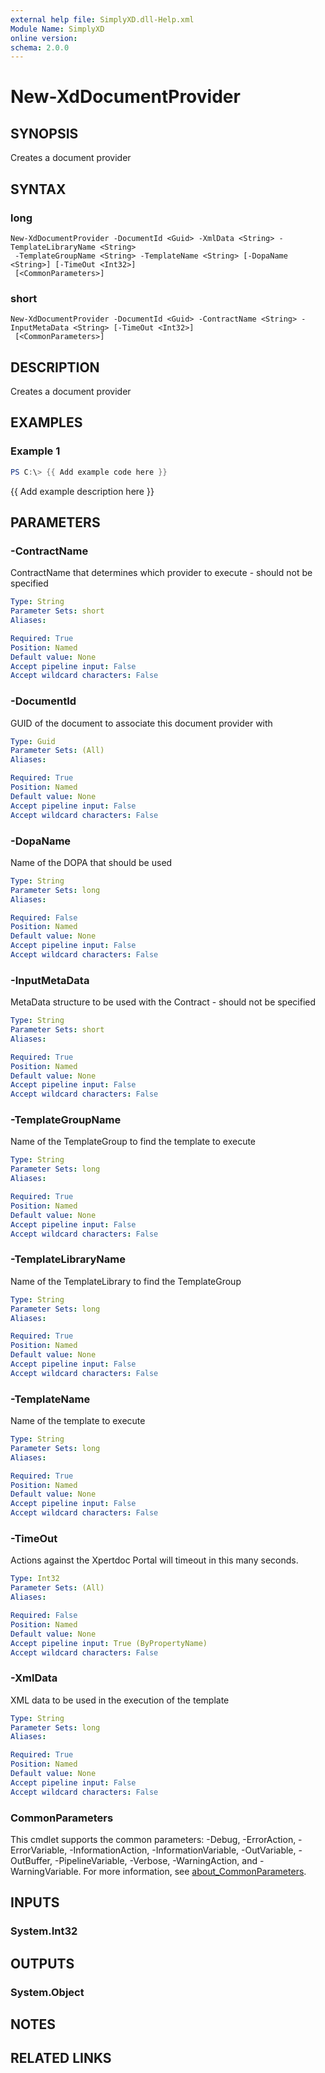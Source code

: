 ```yaml
---
external help file: SimplyXD.dll-Help.xml
Module Name: SimplyXD
online version:
schema: 2.0.0
---
```


# New-XdDocumentProvider

## SYNOPSIS
Creates a document provider

## SYNTAX

### long
```
New-XdDocumentProvider -DocumentId <Guid> -XmlData <String> -TemplateLibraryName <String>
 -TemplateGroupName <String> -TemplateName <String> [-DopaName <String>] [-TimeOut <Int32>]
 [<CommonParameters>]
```

### short
```
New-XdDocumentProvider -DocumentId <Guid> -ContractName <String> -InputMetaData <String> [-TimeOut <Int32>]
 [<CommonParameters>]
```

## DESCRIPTION
Creates a document provider

## EXAMPLES

### Example 1
```powershell
PS C:\> {{ Add example code here }}
```

{{ Add example description here }}

## PARAMETERS

### -ContractName
ContractName that determines which provider to execute - should not be specified

```yaml
Type: String
Parameter Sets: short
Aliases:

Required: True
Position: Named
Default value: None
Accept pipeline input: False
Accept wildcard characters: False
```

### -DocumentId
GUID of the document to associate this document provider with

```yaml
Type: Guid
Parameter Sets: (All)
Aliases:

Required: True
Position: Named
Default value: None
Accept pipeline input: False
Accept wildcard characters: False
```

### -DopaName
Name of the DOPA that should be used

```yaml
Type: String
Parameter Sets: long
Aliases:

Required: False
Position: Named
Default value: None
Accept pipeline input: False
Accept wildcard characters: False
```

### -InputMetaData
MetaData structure to be used with the Contract - should not be specified

```yaml
Type: String
Parameter Sets: short
Aliases:

Required: True
Position: Named
Default value: None
Accept pipeline input: False
Accept wildcard characters: False
```

### -TemplateGroupName
Name of the TemplateGroup to find the template to execute

```yaml
Type: String
Parameter Sets: long
Aliases:

Required: True
Position: Named
Default value: None
Accept pipeline input: False
Accept wildcard characters: False
```

### -TemplateLibraryName
Name of the TemplateLibrary to find the TemplateGroup

```yaml
Type: String
Parameter Sets: long
Aliases:

Required: True
Position: Named
Default value: None
Accept pipeline input: False
Accept wildcard characters: False
```

### -TemplateName
Name of the template to execute

```yaml
Type: String
Parameter Sets: long
Aliases:

Required: True
Position: Named
Default value: None
Accept pipeline input: False
Accept wildcard characters: False
```

### -TimeOut
Actions against the Xpertdoc Portal will timeout in this many seconds.

```yaml
Type: Int32
Parameter Sets: (All)
Aliases:

Required: False
Position: Named
Default value: None
Accept pipeline input: True (ByPropertyName)
Accept wildcard characters: False
```

### -XmlData
XML data to be used in the execution of the template

```yaml
Type: String
Parameter Sets: long
Aliases:

Required: True
Position: Named
Default value: None
Accept pipeline input: False
Accept wildcard characters: False
```

### CommonParameters
This cmdlet supports the common parameters: -Debug, -ErrorAction, -ErrorVariable, -InformationAction, -InformationVariable, -OutVariable, -OutBuffer, -PipelineVariable, -Verbose, -WarningAction, and -WarningVariable. For more information, see [about_CommonParameters](http://go.microsoft.com/fwlink/?LinkID=113216).

## INPUTS

### System.Int32

## OUTPUTS

### System.Object
## NOTES

## RELATED LINKS

